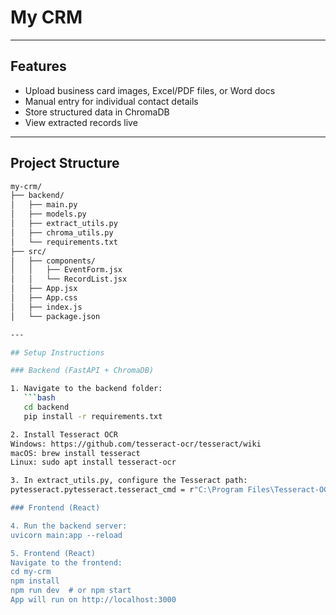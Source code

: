 # My CRM 

---
## Features

- Upload business card images, Excel/PDF files, or Word docs
- Manual entry for individual contact details
- Store structured data in ChromaDB
- View extracted records live
---
## Project Structure

```bash
my-crm/
├── backend/
│   ├── main.py
│   ├── models.py
│   ├── extract_utils.py
│   ├── chroma_utils.py
│   └── requirements.txt
├── src/
│   ├── components/
│   │   ├── EventForm.jsx
│   │   └── RecordList.jsx
│   ├── App.jsx
│   ├── App.css
│   ├── index.js
│   └── package.json

---

## Setup Instructions

### Backend (FastAPI + ChromaDB)

1. Navigate to the backend folder:
   ```bash
   cd backend
   pip install -r requirements.txt

2. Install Tesseract OCR
Windows: https://github.com/tesseract-ocr/tesseract/wiki
macOS: brew install tesseract
Linux: sudo apt install tesseract-ocr

3. In extract_utils.py, configure the Tesseract path:
pytesseract.pytesseract.tesseract_cmd = r"C:\Program Files\Tesseract-OCR\tesse

### Frontend (React)

4. Run the backend server:
uvicorn main:app --reload

5. Frontend (React)
Navigate to the frontend:
cd my-crm
npm install
npm run dev  # or npm start
App will run on http://localhost:3000

